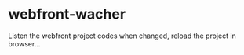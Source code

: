 webfront-wacher
===============

Listen the webfront project codes when changed,  reload the project in browser... 
